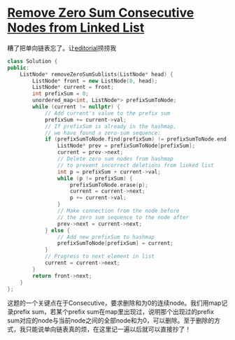 # [Remove Zero Sum Consecutive Nodes from Linked List](https://leetcode.com/problems/remove-zero-sum-consecutive-nodes-from-linked-list)

糟了把单向链表忘了。让[editorial](https://leetcode.com/problems/remove-zero-sum-consecutive-nodes-from-linked-list/editorial)捞捞我
```c++
class Solution {
public:
    ListNode* removeZeroSumSublists(ListNode* head) {
        ListNode* front = new ListNode(0, head);
        ListNode* current = front;
        int prefixSum = 0;
        unordered_map<int, ListNode*> prefixSumToNode;
        while (current != nullptr) {
            // Add current's value to the prefix sum
            prefixSum += current->val;
            // If prefixSum is already in the hashmap, 
            // we have found a zero-sum sequence:
            if (prefixSumToNode.find(prefixSum) != prefixSumToNode.end()) {
                ListNode* prev = prefixSumToNode[prefixSum];
                current = prev->next;
                // Delete zero sum nodes from hashmap
                // to prevent incorrect deletions from linked list
                int p = prefixSum + current->val;
                while (p != prefixSum) {
                    prefixSumToNode.erase(p);
                    current = current->next;
                    p += current->val;
                }
                // Make connection from the node before 
                // the zero sum sequence to the node after
                prev->next = current->next;
            } else {
                // Add new prefixSum to hashmap
                prefixSumToNode[prefixSum] = current;
            }
            // Progress to next element in list
            current = current->next;
        }
        return front->next;
    }
};
```
这题的一个关键点在于Consecutive，要求删除和为0的连续node。我们用map记录prefix sum，若某个prefix sum在map里出现过，说明那个出现过的prefix sum对应的node与当前node之间的全部node和为0，可以删除。至于删除的方式，我只能说单向链表真的烦，在这里记一遍以后就可以直接抄了！